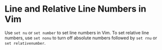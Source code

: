 # Line and Relative Line Numbers in Vim
Use `set nu` or `set number` to set line numbers in Vim. To set relative line numbers, use `set nonu` to turn off absolute numbers followed by `set rnu` or `set relativenumber`.
